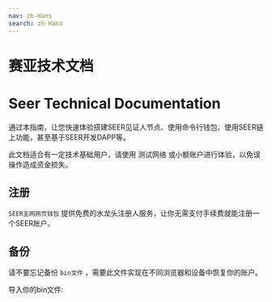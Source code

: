 ```yaml
---
nav: zh-Hans
search: zh-Hans
---
```


# 赛亚技术文档
# Seer Technical Documentation

通过本指南，让您快速体验搭建SEER见证人节点、使用命令行钱包、使用SEER链上功能，甚至基于SEER开发DAPP等。

<p class="danger">
  此文档适合有一定技术基础用户，请使用 <a router-link="http://123.206.78.97/">测试网络</a> 或小额账户进行体验，以免误操作造成资金损失。
</p>

## 注册

`SEER主网网页钱包` 提供免费的水龙头注册人服务，让你无需支付手续费就能注册一个SEER账户。

## 备份

请不要忘记备份 `bin文件` ，需要此文件实现在不同浏览器和设备中恢复你的账户。

导入你的bin文件:

```bash

```
